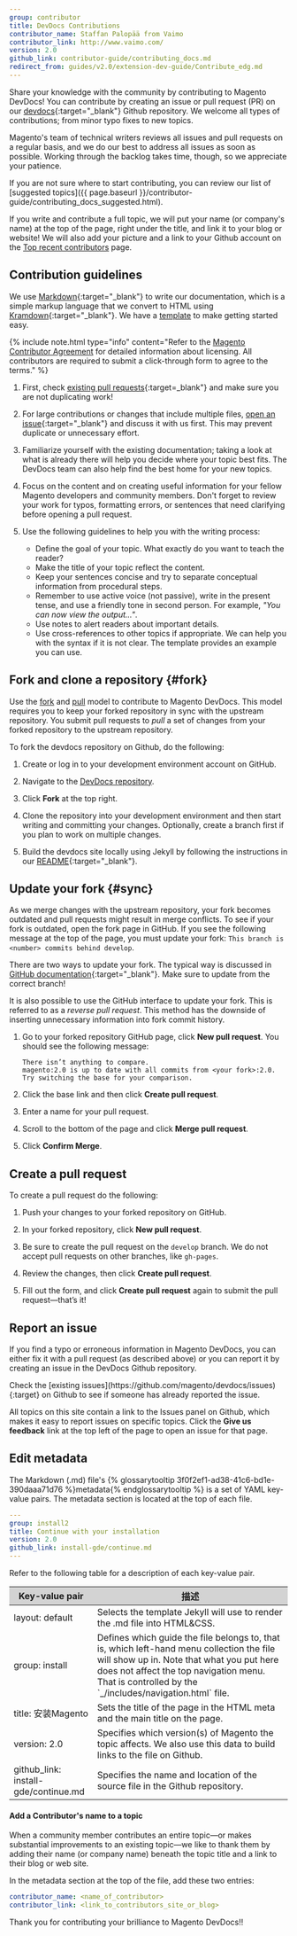 ```yaml
---
group: contributor
title: DevDocs Contributions
contributor_name: Staffan Palopää from Vaimo
contributor_link: http://www.vaimo.com/
version: 2.0
github_link: contributor-guide/contributing_docs.md
redirect_from: guides/v2.0/extension-dev-guide/Contribute_edg.md
---
```


Share your knowledge with the community by contributing to Magento DevDocs! You can contribute by creating an issue or pull request (PR) on our [devdocs](https://github.com/magento/devdocs){:target="\_blank"} Github repository. We welcome all types of contributions; from minor typo fixes to new topics.

Magento's team of technical writers reviews all issues and pull requests on a regular basis, and we do our best to address all issues as soon as possible. Working through the backlog takes time, though, so we appreciate your patience.

<div class="bs-callout bs-callout-tip" id="tip" markdown="1">
If you are not sure where to start contributing, you can review our list of [suggested topics]({{ page.baseurl }}/contributor-guide/contributing_docs_suggested.html).
</div>

If you write and contribute a full topic, we will put your name (or company's name) at the top of the page, right under the title, and link it to your blog or website! We will also add your picture and a link to your Github account on the <a href="{{ page.baseurl }}/contributor-guide/quarterly-contributors.html#top-recent-contributors">Top recent contributors</a> page.

## Contribution guidelines
We use [Markdown](http://daringfireball.net/projects/markdown/){:target="\_blank"} to write our documentation, which is a simple markup language that we convert to HTML using [Kramdown](http://kramdown.gettalong.org/syntax.html){:target="\_blank"}. We have a <a href="{{ page.baseurl }}/contributor-guide/templates/basic_template.html" target="\_blank">template</a> to make getting started easy.

{% include note.html type="info" content="Refer to the [Magento Contributor Agreement](http://www.magento.com/legaldocuments/mca) for detailed information about licensing. All contributors are required to submit a click-through form to agree to the terms." %}

1.  First, check [existing pull requests](https://github.com/magento/devdocs/pulls){:target=\_blank"} and make sure you are not duplicating work!

1.  For large contributions or changes that include multiple files, [open an issue](https://github.com/magento/devdocs/issues){:target="\_blank"} and discuss it with us first. This may prevent duplicate or unnecessary effort.

1.  Familiarize yourself with the existing documentation; taking a look at what is already there will help you decide where your topic best fits. The DevDocs team can also help find the best home for your new topics.

1.  Focus on the content and on creating useful information for your fellow Magento developers and community members. Don't forget to review your work for typos, formatting errors, or sentences that need clarifying before opening a pull request.

1.  Use the following guidelines to help you with the writing process:

    -   Define the goal of your topic. What exactly do you want to teach the reader?
    -   Make the title of your topic reflect the content.
    -   Keep your sentences concise and try to separate conceptual information from procedural steps.
    -   Remember to use active voice (not passive), write in the present tense, and use a friendly tone in second person. For example, _"You can now view the output..."_.
    -   Use notes to alert readers about important details.
    -   Use cross-references to other topics if appropriate. We can help you with the syntax if it is not clear. The template provides an example you can use.

## Fork and clone a repository {#fork}
Use the [fork](#fork) and [pull](#create-a-pull-request) model to contribute to Magento DevDocs. This model requires you to keep your forked repository in sync with the upstream repository. You submit pull requests to _pull_ a set of changes from your forked repository to the upstream repository.

To fork the devdocs repository on Github, do the following:

1.  Create or log in to your development environment account on GitHub.

1.  Navigate to the <a href="https://github.com/magento/devdocs" target="\_blank">DevDocs repository</a>.

1.  Click **Fork** at the top right.

1.  Clone the repository into your development environment and then start writing and committing your changes. Optionally, create a branch first if you plan to work on multiple changes.

1.  Build the devdocs site locally using Jekyll by following the instructions in our [README](https://github.com/magento/devdocs/blob/develop/README.md){:target="\_blank"}.

## Update your fork {#sync}
As we merge changes with the upstream repository, your fork becomes outdated and pull requests might result in merge conflicts. To see if your fork is outdated, open the fork page in GitHub. If you see the following message at the top of the page, you must update your fork: `This branch is <number> commits behind develop`.

There are two ways to update your fork. The typical way is discussed in [GitHub documentation](https://help.github.com/articles/syncing-a-fork){:target="\_blank"}. Make sure to update from the correct branch!

It is also possible to use the GitHub interface to update your fork. This is referred to as a *reverse pull request*. This method has the downside of inserting unnecessary information into fork commit history.

1.  Go to your forked repository GitHub page, click **New pull request**. You should see the following message:

        There isn’t anything to compare.
        magento:2.0 is up to date with all commits from <your fork>:2.0. Try switching the base for your comparison.

1.  Click the base link and then click **Create pull request**.

1.  Enter a name for your pull request.

1.  Scroll to the bottom of the page and click **Merge pull request**.

1.  Click **Confirm Merge**.

## Create a pull request
To create a pull request do the following:

1.  Push your changes to your forked repository on GitHub.

1.  In your forked repository, click **New pull request**.

1.  Be sure to create the pull request on the `develop` branch. We do not accept pull requests on other branches, like `gh-pages`.

1.  Review the changes, then click **Create pull request**.

1.  Fill out the form, and click **Create pull request** again to submit the pull request&mdash;that’s it!

## Report an issue
If you find a typo or erroneous information in Magento DevDocs, you can either fix it with a pull request (as described above) or you can report it by creating an issue in the DevDocs Github repository.

<div class="bs-callout bs-callout-info" id="info" markdown="1">
Check the [existing issues](https://github.com/magento/devdocs/issues){:target} on Github to see if someone has already reported the issue.
</div>

All topics on this site contain a link to the Issues panel on Github, which makes it easy to report issues on specific topics. Click the **Give us feedback** link at the top left of the page to open an issue for that page.

## Edit metadata  
The Markdown (.md) file's {% glossarytooltip 3f0f2ef1-ad38-41c6-bd1e-390daaa71d76 %}metadata{% endglossarytooltip %} is a set of YAML key-value pairs. The metadata section is located at the top of each file.

```yaml
---
group: install2
title: Continue with your installation
version: 2.0
github_link: install-gde/continue.md
---
```

Refer to the following table for a description of each key-value pair.

<table style="width:100%">
   <colgroup>
      <col width="30%">
      <col width="70%">
   </colgroup>
   <thead>
      <tr style="background-color:lightgray">
         <th>Key-value pair</th>
         <th>描述</th>
      </tr>
   </thead>
   <tbody>
         <td>layout: default</td>
         <td>Selects the template Jekyll will use to render the .md file into HTML&CSS.</td>
      <tr>
         <td>group: install</td>
         <td>Defines which guide the file belongs to, that is, which left-hand menu collection the file will show up in. Note that what you put here does not affect the top navigation menu. That is controlled by the `_/includes/navigation.html` file.</td>
      </tr>
      <tr>
         <td>title: 安装Magento</td>
         <td>Sets the title of the page in the HTML meta and the main title on the page.</td>
      </tr>
      <tr>
         <td>version: 2.0</td>
         <td>Specifies which version(s) of Magento the topic affects. We also use this data to build links to the file on Github.</td>
      </tr>
      <tr>
        <td>github_link: install-gde/continue.md</td>
        <td>Specifies the name and location of the source file in the Github repository.</td>
      </tr>
   </tbody>
</table>

#### Add a Contributor's name to a topic
When a community member contributes an entire topic—or makes substantial improvements to an existing topic—we like to thank them by adding their name (or company name) beneath the topic title and a link to their blog or web site.

In the metadata section at the top of the file, add these two entries:

```yaml
contributor_name: <name_of_contributor>
contributor_link: <link_to_contributors_site_or_blog>
```

Thank you for contributing your brilliance to Magento DevDocs!!
